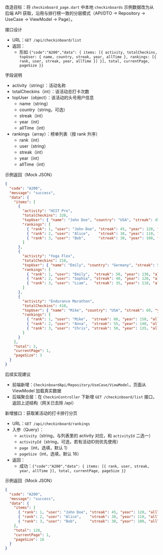 改造目标：将 `checkinboard_page.dart` 中本地 `checkinboards` 示例数据改为从后端 API 获取，沿用与排行榜一致的分层模式（API/DTO → Repository → UseCase → ViewModel → Page）。

接口设计
- URL：`GET /api/checkinboard/list`
- 返回：
  - 形如 `{"code":"A200","data": { items: [{ activity, totalCheckins, topUser: { name, country, streak, year, allTime }, rankings: [{ rank, user, streak, year, allTime }] }], total, currentPage, pageSize }}`

字段说明
- activity（string）：活动名称
- totalCheckins（int）：该活动总打卡次数
- topUser（object）：该活动的头号用户信息
  - name（string）
  - country（string，可选）
  - streak（int）
  - year（int）
  - allTime（int）
- rankings（array）：榜单列表（按 rank 升序）
  - rank（int）
  - user（string）
  - streak（int）
  - year（int）
  - allTime（int）

示例返回（Mock JSON）
```json
{
  "code": "A200",
  "message": "success",
  "data": {
    "items": [
      {
        "activity": "HIIT Pro",
        "totalCheckins": 320,
        "topUser": { "name": "John Doe", "country": "USA", "streak": 45, "year": 120, "allTime": 300 },
        "rankings": [
          { "rank": 1, "user": "John Doe", "streak": 45, "year": 120, "allTime": 300 },
          { "rank": 2, "user": "Alice",    "streak": 38, "year": 110, "allTime": 270 },
          { "rank": 3, "user": "Bob",      "streak": 30, "year": 100, "allTime": 240 }
        ]
      },
      {
        "activity": "Yoga Flex",
        "totalCheckins": 210,
        "topUser": { "name": "Emily", "country": "Germany", "streak": 50, "year": 130, "allTime": 320 },
        "rankings": [
          { "rank": 1, "user": "Emily",  "streak": 50, "year": 130, "allTime": 320 },
          { "rank": 2, "user": "Sophia", "streak": 40, "year": 120, "allTime": 290 },
          { "rank": 3, "user": "Liam",   "streak": 35, "year": 110, "allTime": 260 }
        ]
      },
      {
        "activity": "Endurance Marathon",
        "totalCheckins": 410,
        "topUser": { "name": "Mike", "country": "USA", "streak": 60, "year": 150, "allTime": 380 },
        "rankings": [
          { "rank": 1, "user": "Mike",  "streak": 60, "year": 150, "allTime": 380 },
          { "rank": 2, "user": "Anna",  "streak": 55, "year": 140, "allTime": 350 },
          { "rank": 3, "user": "Chris", "streak": 50, "year": 135, "allTime": 340 }
        ]
      }
    ],
    "total": 3,
    "currentPage": 1,
    "pageSize": 3
  }
}
```

后续实现建议
- 前端新增：`CheckinboardApi/Repository/UseCase/ViewModel`，页面从 ViewModel 加载真实数据
- 后端聚合层：在 `CheckinController` 下新增 `GET /checkinboard/list` 接口，返回上述结构（网关已去除 /api）


新增接口：获取某活动的打卡排行分页
- URL：`GET /api/checkinboard/rankings`
- 入参（Query）：
  - `activity`（string，与列表里的 activity 对应，和 `activityId` 二选一）
  - `activityId`（string，可选，若有活动ID则优先使用）
  - `page`（int，选填，默认 1）
  - `pageSize`（int，选填，默认 16）
- 返回：
  - 成功：`{"code":"A200","data": { items: [{ rank, user, streak, year, allTime }], total, currentPage, pageSize }}`

示例返回（Mock JSON）
```json
{
  "code": "A200",
  "message": "success",
  "data": {
    "items": [
      { "rank": 1, "user": "John Doe", "streak": 45, "year": 120, "allTime": 300 },
      { "rank": 2, "user": "Alice",    "streak": 38, "year": 110, "allTime": 270 },
      { "rank": 3, "user": "Bob",      "streak": 30, "year": 100, "allTime": 240 }
    ],
    "total": 128,
    "currentPage": 1,
    "pageSize": 16
  }
}
```
